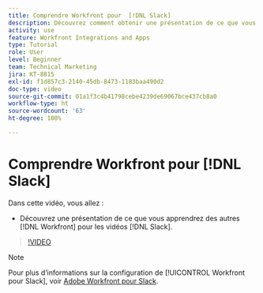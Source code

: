 ```yaml
---
title: Comprendre Workfront pour  [!DNL Slack]
description: Découvrez comment obtenir une présentation de ce que vous apprendrez d’autres  [!DNL Workfront]  pour les vidéos Slack.
activity: use
feature: Workfront Integrations and Apps
type: Tutorial
role: User
level: Beginner
team: Technical Marketing
jira: KT-8815
exl-id: f1d857c3-2140-45db-8473-1183baa490d2
doc-type: video
source-git-commit: 01a1f3c4b41798cebe4239de69067bce437cb8a0
workflow-type: ht
source-wordcount: '63'
ht-degree: 100%

---
```


# Comprendre Workfront pour [!DNL Slack]

Dans cette vidéo, vous allez :

* Découvrez une présentation de ce que vous apprendrez des autres [!DNL Workfront] pour les vidéos [!DNL Slack].

>[!VIDEO](https://video.tv.adobe.com/v/335116/?quality=12&learn=on)

>[!NOTE]
>
>Pour plus d’informations sur la configuration de [!UICONTROL Workfront pour Slack], voir [Adobe Workfront pour Slack](https://experienceleague.adobe.com/docs/workfront/using/adobe-workfront-integrations/workfront-for-slack/use-workfront-for-slack.html?lang=fr).

